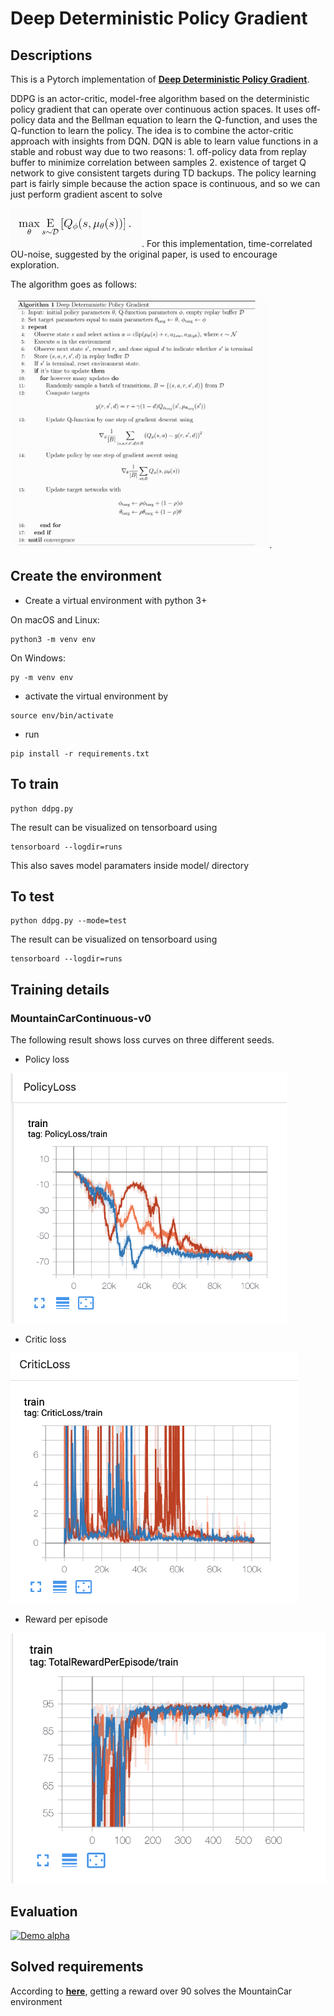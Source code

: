 # Deep Deterministic Policy Gradient

## Descriptions
This is a Pytorch implementation of [**Deep Deterministic Policy Gradient**](https://arxiv.org/pdf/1509.02971.pdf).

DDPG is an actor-critic, model-free algorithm based on the deterministic policy gradient that can operate over continuous action spaces. It uses off-policy data and the Bellman equation to learn the Q-function, and uses the Q-function to learn the policy. The idea is to combine the actor-critic approach with insights from DQN. DQN is able to learn value functions in a stable and robust way due to two reasons: 1. off-policy data from replay buffer to minimize correlation between samples 2. existence of target Q network to give consistent targets during TD backups. The policy learning part is fairly simple because the action space is continuous, and so we can just perform gradient ascent to solve 

<img src="figures/policygoal.png"/>. 
For this implementation, time-correlated OU-noise, suggested by the original paper, is used to encourage exploration.

The algorithm goes as follows:

<img src="figures/algorithm.png" height="400"/>. 



## Create the environment
* Create a virtual environment with python 3+

On macOS and Linux:
```bath
python3 -m venv env
```
On Windows:
```bath
py -m venv env
```
* activate the virtual environment by
```bath
source env/bin/activate
```
* run
```bath
pip install -r requirements.txt
```

## To train
```bath
python ddpg.py
```
The result can be visualized on tensorboard using
```bath
tensorboard --logdir=runs
```
This also saves model paramaters inside model/ directory
## To test
```bath
python ddpg.py --mode=test
```
The result can be visualized on tensorboard using
```bath
tensorboard --logdir=runs
```

## Training details

### MountainCarContinuous-v0

The following result shows loss curves on three different seeds.

* Policy loss

<img src="figures/policyloss.png" height="400"/>

* Critic loss

<img src="figures/criticloss.png" height="400"/>

* Reward per episode

<img src="figures/returnpereps.png" height="400"/>

## Evaluation

[![Demo alpha](https://j.gifs.com/lxy75J.gif)](https://www.youtube.com/watch?v=tM8kDBb8KKQ&feature=youtu.be)


## Solved requirements
According to [**here**](https://github.com/openai/gym/wiki/MountainCarContinuous-v0), getting a reward over 90 solves the MountainCar environment